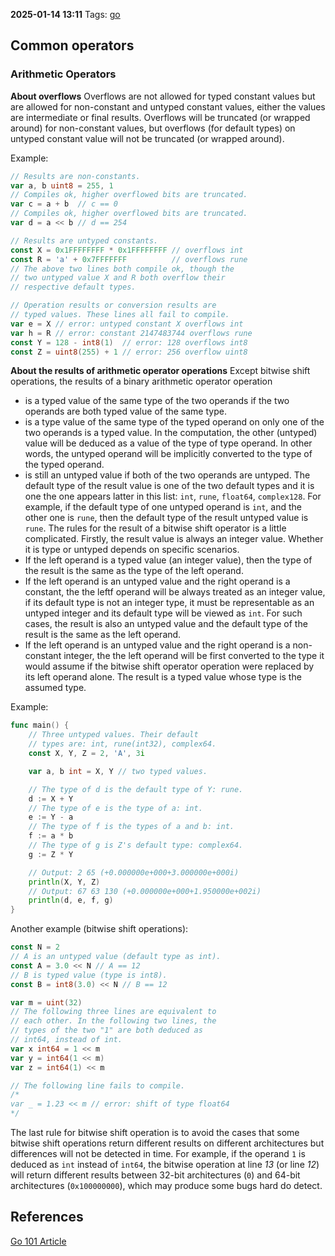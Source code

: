 **2025-01-14 13:11**
Tags: [go](../3%20-%20indexes/go.md)

## Common operators
### Arithmetic Operators
**About overflows**
Overflows are not allowed for typed constant values but are allowed for non-constant and untyped constant values, either the values are intermediate or final results. Overflows will be truncated (or wrapped around) for non-constant values, but overflows (for default types) on untyped constant value will not be truncated (or wrapped around).

Example:

```go
// Results are non-constants.
var a, b uint8 = 255, 1
// Compiles ok, higher overflowed bits are truncated.
var c = a + b  // c == 0
// Compiles ok, higher overflowed bits are truncated.
var d = a << b // d == 254

// Results are untyped constants.
const X = 0x1FFFFFFFF * 0x1FFFFFFFF // overflows int
const R = 'a' + 0x7FFFFFFF          // overflows rune
// The above two lines both compile ok, though the
// two untyped value X and R both overflow their
// respective default types.

// Operation results or conversion results are
// typed values. These lines all fail to compile.
var e = X // error: untyped constant X overflows int
var h = R // error: constant 2147483744 overflows rune
const Y = 128 - int8(1)  // error: 128 overflows int8
const Z = uint8(255) + 1 // error: 256 overflow uint8
```

**About the results of arithmetic operator operations**
Except bitwise shift operations, the results of a binary arithmetic operator operation
- is a typed value of the same type of the two operands if the two operands are both typed value of the same type.
- is a type value of the same type of the typed operand on only one of the two operands is a typed value. In the computation, the other (untyped) value will be deduced as a value of the type of type operand. In other words, the untyped operand will be implicitly converted to the type of the typed operand.
- is still an untyped value if both of the two operands are untyped. The default type of the result value is one of the two default types and it is one the one appears latter in this list: `int`, `rune`, `float64`, `complex128`. For example, if the default type of one untyped operand is `int`, and the other one is `rune`, then the default type of the result untyped value is `rune`.
The rules for the result of a bitwise shift operator is a little complicated. Firstly, the result  value is always an integer value. Whether it is type or untyped depends on specific scenarios.
- If the left operand is a typed value (an integer value), then the type of the result is the same as the type of the left operand.
- If the left operand is an untyped value and the right operand is a constant, the the leftf operand will be always treated as an integer value, if its default type is not an integer type, it must be representable as an untyped integer and its default type will be viewed as `int`. For such cases, the result is also an untyped value and the default type of the result is the same as the left operand.
- If the left operand is an untyped value and the right operand is a non-constant integer, the the left operand will be first converted to the type it would assume if the bitwise shift operator operation were replaced by its left operand alone. The result is a typed value whose type is the assumed type.

Example:

```go
func main() {
	// Three untyped values. Their default
	// types are: int, rune(int32), complex64.
	const X, Y, Z = 2, 'A', 3i

	var a, b int = X, Y // two typed values.

	// The type of d is the default type of Y: rune.
	d := X + Y
	// The type of e is the type of a: int.
	e := Y - a
	// The type of f is the types of a and b: int.
	f := a * b
	// The type of g is Z's default type: complex64.
	g := Z * Y

	// Output: 2 65 (+0.000000e+000+3.000000e+000i)
	println(X, Y, Z)
	// Output: 67 63 130 (+0.000000e+000+1.950000e+002i)
	println(d, e, f, g)
}
```

Another example (bitwise shift operations):

```go
const N = 2
// A is an untyped value (default type as int).
const A = 3.0 << N // A == 12
// B is typed value (type is int8).
const B = int8(3.0) << N // B == 12

var m = uint(32)
// The following three lines are equivalent to
// each other. In the following two lines, the
// types of the two "1" are both deduced as
// int64, instead of int.
var x int64 = 1 << m
var y = int64(1 << m)
var z = int64(1) << m

// The following line fails to compile.
/*
var _ = 1.23 << m // error: shift of type float64
*/
```

The last rule for bitwise shift operation is to avoid the cases that some bitwise shift operations return different results on different architectures but differences will not be detected in time. For example, if the operand `1` is deduced as `int` instead of `int64`, the bitwise operation at line *13* (or line *12*) will return different results between 32-bit architectures (`0`) and 64-bit architectures (`0x100000000`), which may produce some bugs hard do detect.


## References
[Go 101 Article](https://go101.org/articles/oprators.html)